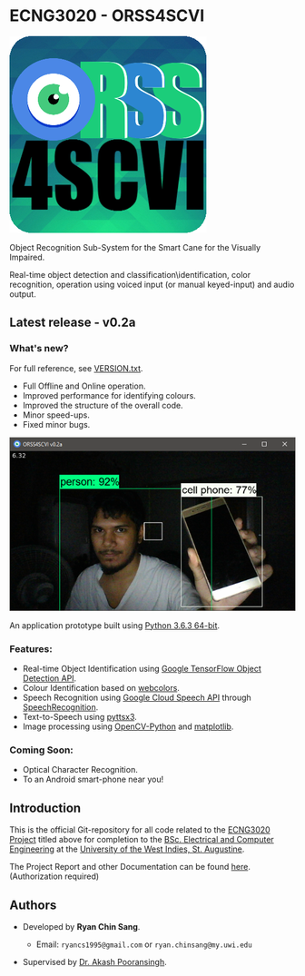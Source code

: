 # ECNG3020 - ORSS4SCVI
![image1](https://github.com/RyanChinSang/ECNG3020-ORSS4SCVI/blob/master/BETA/static/logos/logo.png?raw=true)

Object Recognition Sub-System for the Smart Cane for the Visually Impaired.

Real-time object detection and classification\identification, color recognition, operation using voiced input (or manual keyed-input) and audio output.

## Latest release - v0.2a
### What's new?
For full reference, see [VERSION.txt](https://github.com/RyanChinSang/ECNG3020-ORSS4SCVI/blob/master/VERSION.txt).
* Full Offline and Online operation.
* Improved performance for identifying colours.
* Improved the structure of the overall code.
* Minor speed-ups.
* Fixed minor bugs.

![image2](https://github.com/RyanChinSang/ECNG3020-ORSS4SCVI/blob/master/History/Screenshots/ORSS4SCVI_v0.2a.png?raw=True)

An application prototype built using [Python 3.6.3 64-bit](https://www.python.org/downloads/release/python-363/).

### Features:
* Real-time Object Identification using [Google TensorFlow Object Detection API](https://github.com/tensorflow/models/tree/master/research/object_detection).
* Colour Identification based on [webcolors](https://github.com/ubernostrum/webcolors).
* Speech Recognition using [Google Cloud Speech API](https://cloud.google.com/speech/) through [SpeechRecognition](https://github.com/Uberi/speech_recognition).
* Text-to-Speech using [pyttsx3](https://github.com/nateshmbhat/pyttsx3).
* Image processing using [OpenCV-Python](https://pypi.python.org/pypi/opencv-python) and [matplotlib](https://github.com/matplotlib/matplotlib).

### Coming Soon:
* Optical Character Recognition.
* To an Android smart-phone near you!

## Introduction
This is the official Git-repository for all code related to the [ECNG3020 Project](http://ecng.sta.uwi.edu/ecng/ecng3020/) titled above for completion to the [BSc. Electrical and Computer Engineering](https://sta.uwi.edu/eng/electrical/) at the [University of the West Indies, St. Augustine](http://sta.uwi.edu/).

The Project Report and other Documentation can be found [here](https://drive.google.com/drive/folders/0B9tE495iG_1PUmFKdUlIcWVoS2c?usp=sharing). (Authorization required)

## Authors
* Developed by **Ryan Chin Sang**.
    * Email: `ryancs1995@gmail.com` or `ryan.chinsang@my.uwi.edu`

* Supervised by [Dr. Akash Pooransingh](https://sta.uwi.edu/eng/electrical/staff/akash_pooransingh.asp).
